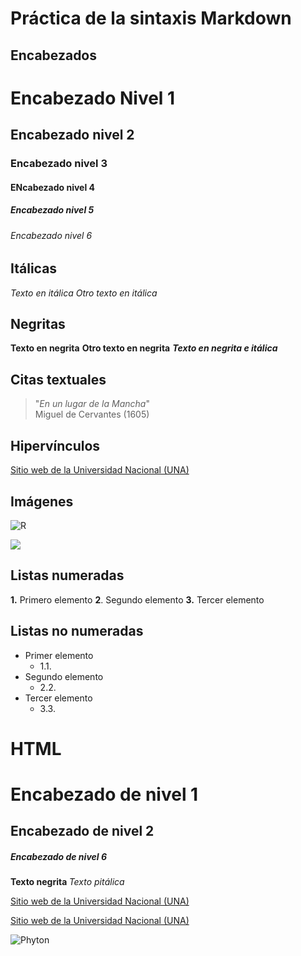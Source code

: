 # Práctica de la sintaxis Markdown

## Encabezados
# Encabezado Nivel 1
## Encabezado nivel 2
### Encabezado nivel 3
#### ENcabezado nivel 4
##### Encabezado nivel 5
###### Encabezado nivel 6

## Itálicas
*Texto en itálica* 
_Otro texto en itálica_

## Negritas
**Texto en negrita** 
__Otro texto en negrita__ 
***Texto en negrita e itálica***

## Citas textuales
> "*En un lugar de la Mancha*"   
Miguel de Cervantes (1605)

## Hipervínculos
[Sitio web de la Universidad Nacional (UNA)](https://www.una.ac.cr/)

## Imágenes
![R](https://upload.wikimedia.org/wikipedia/commons/thumb/1/1b/R_logo.svg/200px-R_logo.svg.png)

![](imagenes/Python.png)

## Listas numeradas
**1.** Primero elemento 
**2**. Segundo elemento 
**3.** Tercer elemento 

## Listas no numeradas
- Primer elemento
    - 1.1.
- Segundo elemento
    - 2.2.
- Tercer elemento
    - 3.3.

# HTML
<h1> Encabezado de nivel 1 </h1>
<h2> Encabezado de nivel 2 </h2>
<h5> Encabezado de nivel 6 </h6>

<strong> Texto negrita </strong> 
<em> Texto pitálica </em>

<a href="https://www.una.ac.cr//">Sitio web de la Universidad Nacional (UNA) </a> 


<a href="https://www.una.ac.cr//" target="_blank">Sitio web de la Universidad Nacional (UNA) </a>


<img src="imagenes/Python.png" alt="Phyton">
